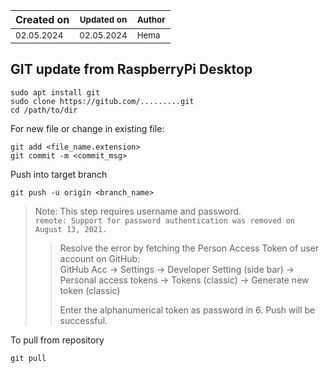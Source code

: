 | Created on | <small>Updated on</small> | <small>Author</small> |
|----------------------------|----------------------------|------------------------|
| <small>02.05.2024</small>  | <small>02.05.2024</small>  | <small>Hema</small>    |

## GIT update from RaspberryPi Desktop
```
sudo apt install git
sudo clone https://gitub.com/.........git
cd /path/to/dir
```
For new file or change in existing file:  
```
git add <file_name.extension>
git commit -m <commit_msg>
```
Push into target branch
```
git push -u origin <branch_name>
```
   >Note: This step requires username and password.  
>`remote: Support for password authentication was removed on August 13, 2021.`  
>>Resolve the error by fetching the Person Access Token of user account on GitHub:  
>>GitHub Acc -> Settings -> Developer Setting (side bar) -> Personal access tokens -> Tokens (classic) -> Generate new token (classic)
>>
>>Enter the alphanumerical token as password in 6. Push will be successful.  

To pull from repository
```
git pull
```
